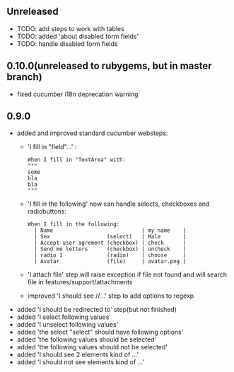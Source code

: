 Unreleased
----------

* TODO: add steps to work with tables
* TODO: added 'about disabled form fields'
* TODO: handle disabled form fields

0.10.0(unreleased to rubygems, but in master branch)
----------------------------------------------------

* fixed cucumber i18n deprecation warning

0.9.0
-----

* added and improved standard cucumber websteps:
  * 'I fill in "field"...' :

	    When I fill in "TextArea" with:
	    """
	    some
	    bla
	    bla
	    """

  * 'I fill in the following' now can handle selects, checkboxes and radiobuttons:

	    When I fill in the following:
	      | Name                            | my name    |
	      | Sex                  (select)   | Male       |
	      | Accept user agrement (checkbox) | check      |
	      | Send me letters      (checkbox) | uncheck    |
	      | radio 1              (radio)    | choose     |
	      | Avatar               (file)     | avatar.png |
  * 'I attach file' step will raise exception if file not found and will search file in features/support/attachments
  * improved 'I should see //...' step to add options to regexp
* added 'I should be redirected to' step(but not finished)
* added 'I select following values'
* added 'I unselect following values'
* added 'the select "select" should have following options'
* added 'the following values should be selected'
* added 'the following values should not be selected'
* added 'I should see 2 elements kind of ...'
* added 'I should not see elements kind of ...'
